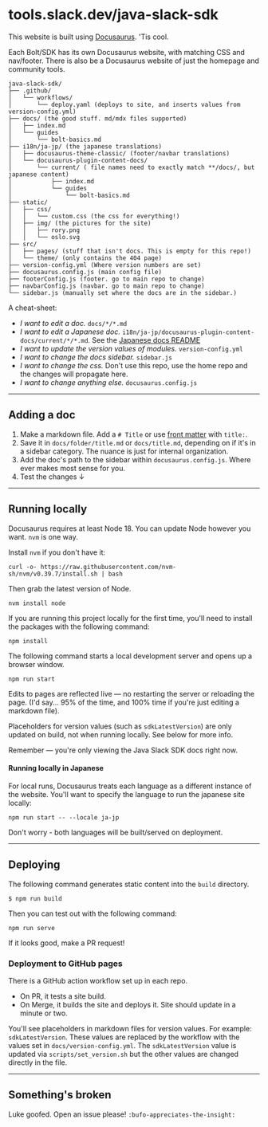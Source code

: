 # tools.slack.dev/java-slack-sdk

This website is built using [Docusaurus](https://docusaurus.io/). 'Tis cool.

Each Bolt/SDK has its own Docusaurus website, with matching CSS and nav/footer. There is also be a Docusaurus website of just the homepage and community tools. 

```
java-slack-sdk/
├── .github/
│   └── workflows/
│       └── deploy.yaml (deploys to site, and inserts values from version-config.yml)
├── docs/ (the good stuff. md/mdx files supported)
│   ├── index.md
│   └── guides
│       └── bolt-basics.md
├── i18n/ja-jp/ (the japanese translations)
│   ├── docusaurus-theme-classic/ (footer/navbar translations)
│   └── docusaurus-plugin-content-docs/
│       └── current/ ( file names need to exactly match **/docs/, but japanese content)
│           ├── index.md
│           └── guides
│               └── bolt-basics.md
├── static/
│   ├── css/
│   │   └── custom.css (the css for everything!)
│   ├── img/ (the pictures for the site)
│   │   ├── rory.png 
│   │   └── oslo.svg  
├── src/
│   ├── pages/ (stuff that isn't docs. This is empty for this repo!)
│   └── theme/ (only contains the 404 page)
├── version-config.yml (Where version numbers are set)
├── docusaurus.config.js (main config file)
├── footerConfig.js (footer. go to main repo to change)
├── navbarConfig.js (navbar. go to main repo to change)
└── sidebar.js (manually set where the docs are in the sidebar.)
```

A cheat-sheet:
* _I want to edit a doc._ `docs/*/*.md`
* _I want to edit a Japanese doc._ `i18n/ja-jp/docusaurus-plugin-content-docs/current/*/*.md`. See the [Japanese docs README](https://github.com/slackapi/java-slack-sdk/blob/master/docs/i18n/ja-jp/README.md)
* _I want to update the version values of modules._ `version-config.yml`
* _I want to change the docs sidebar._ `sidebar.js`
* _I want to change the css._ Don't use this repo, use the home repo and the changes will propagate here.
* _I want to change anything else._ `docusaurus.config.js`

----

## Adding a doc

1. Make a markdown file. Add a `# Title` or use [front matter](https://docusaurus.io/docs/next/create-doc) with `title:`. 
2. Save it in `docs/folder/title.md` or `docs/title.md`, depending on if it's in a sidebar category. The nuance is just for internal organization.
3. Add the doc's path to the sidebar within `docusaurus.config.js`. Where ever makes most sense for you.
4. Test the changes ↓

---

## Running locally

Docusaurus requires at least Node 18. You can update Node however you want. `nvm` is one way.

Install `nvm` if you don't have it:

```
curl -o- https://raw.githubusercontent.com/nvm-sh/nvm/v0.39.7/install.sh | bash
```

Then grab the latest version of Node.

```
nvm install node
```


If you are running this project locally for the first time, you'll need to install the packages with the following command:

```
npm install
```

The following command starts a local development server and opens up a browser window. 

```
npm run start
```

Edits to pages are reflected live — no restarting the server or reloading the page. (I'd say... 95% of the time, and 100% time if you're just editing a markdown file).

Placeholders for version values (such as `sdkLatestVersion`) are only updated on build, not when running locally. See below for more info. 

Remember — you're only viewing the Java Slack SDK docs right now.

#### Running locally in Japanese

For local runs, Docusaurus treats each language as a different instance of the website. You'll want to specify the language to run the japanese site locally:

```
npm run start -- --locale ja-jp
```

Don't worry - both languages will be built/served on deployment. 

---

## Deploying

The following command generates static content into the `build` directory. 

```
$ npm run build
```

Then you can test out with the following command: 

```
npm run serve
```

If it looks good, make a PR request!

### Deployment to GitHub pages

There is a GitHub action workflow set up in each repo. 

* On PR, it tests a site build.
* On Merge, it builds the site and deploys it. Site should update in a minute or two.

You'll see placeholders in markdown files for version values. For example: `sdkLatestVersion`. These values are replaced by the workflow with the values set in `docs/version-config.yml`. The `sdkLatestVersion` value is updated via `scripts/set_version.sh` but the other values are changed directly in the file. 

---

## Something's broken

Luke goofed. Open an issue please! `:bufo-appreciates-the-insight:`